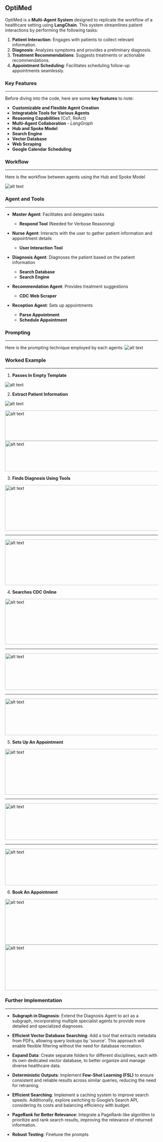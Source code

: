 ## OptiMed

OptiMed is a **Multi-Agent System** designed to replicate the workflow of a healthcare setting using **LangChain**. This system streamlines patient interactions by performing the following tasks:

1. **Patient Interaction**: Engages with patients to collect relevant information.
2. **Diagnosis**: Analyzes symptoms and provides a preliminary diagnosis.
3. **Treatment Recommendations**: Suggests treatments or actionable recommendations.
4. **Appointment Scheduling**: Facilitates scheduling follow-up appointments seamlessly.

### Key Features
---
Before diving into the code, here are some **key features** to note:

- **Customizable and Flexible Agent Creation**  
- **Integratable Tools for Various Agents**  
- **Reasoning Capabilities** (CoT, ReAct)  
- **Multi-Agent Collaboration** - *LangGraph* 
- **Hub and Spoke Model** 
- **Search Engine**  
- **Vector Database**  
- **Web Scraping**  
- **Google Calendar Scheduling**

### Workflow
---
Here is the workflow between agents using the Hub and Spoke Model

![alt text](/images/workflow.png)

### Agent and Tools
---
- **Master Agent**: Facilitates and delegates tasks
    - **Respond Tool** (Needed for Verbose Reasoning)

- **Nurse Agent**: Interacts with the user to gather patient information and appointment details
    - **User Interaction Tool**

- **Diagnosis Agent**: Diagnoses the patient based on the patient information
    - **Search Database**
    - **Search Engine**

- **Recommendation Agent**: Provides treatment suggestions
    - **CDC Web Scraper**

- **Reception Agent**: Sets up appointments
    - **Parse Appointment**
    - **Schedule Appointment**

### Prompting
---
Here is the prompting technique employed by each agents:
![alt text](/images/prompting.png)

### Worked Example
---
1. **Passes In Empty Template**

![alt text](/images/image-1.png)

2. **Extract Patient Information**

![alt text](/images/image-2.png)

<img src="images/image-3.png" alt="alt text" width="760" height="100">

<img src="images/image-4.png" alt="alt text" width="760" height="100">

3. **Finds Diagnosis Using Tools**

<img src="images/image-5.png" alt="alt text" width="760" height="150">

___

<img src="images/image-6.png" alt="alt text" width="760" height="150">

4. **Searches CDC Online**

<img src="images/image-8.png" alt="alt text" width="760" height="150">

___

<img src="images/image-9.png" alt="alt text" width="760" height="120">

___

<img src="images/image-10.png" alt="alt text" width="760" height="120">

5. **Sets Up An Appointment**

<img src="images/image-11.png" alt="alt text" width="760" height="150">

___

<img src="images/image-12.png" alt="alt text" width="760" height="120">

___

<img src="images/image-13.png" alt="alt text" width="760" height="120">

6. **Book An Appointment**

<img src="images/image-14.png" alt="alt text" width="760" height="150">

<img src="images/image-15.png" alt="alt text" width="760" height="150">

### Further Implementation
---
- **Subgraph in Diagnosis**: Extend the Diagnosis Agent to act as a subgraph, incorporating multiple specialist agents to provide more detailed and specialized diagnoses.

- **Efficient Vector Database Searching**: Add a tool that extracts metadata from PDFs, allowing query lookups by 'source'. This approach will enable flexible filtering without the need for database recreation.

- **Expand Data**: Create separate folders for different disciplines, each with its own dedicated vector database, to better organize and manage diverse healthcare data.

- **Deterministic Outputs**: Implement **Few-Shot Learning (FSL)** to ensure consistent and reliable results across similar queries, reducing the need for retraining.

- **Efficient Searching**: Implement a caching system to improve search speeds. Additionally, explore switching to Google’s Search API, considering its costs and balancing efficiency with budget.

- **PageRank for Better Relevance**: Integrate a PageRank-like algorithm to prioritize and rank search results, improving the relevance of returned information.

- **Robust Testing**: Finetune the prompts
